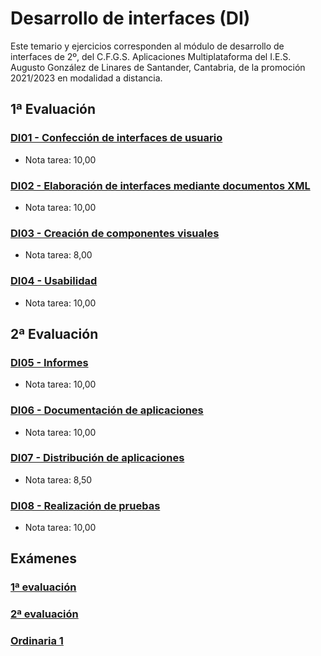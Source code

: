 # Desarrollo de interfaces (DI)
Este temario y ejercicios corresponden al módulo de desarrollo de interfaces de 2º, del C.F.G.S. Aplicaciones Multiplataforma del I.E.S. Augusto González de Linares de Santander, Cantabria, de la promoción 2021/2023 en modalidad a distancia.
## 1ª Evaluación
### [DI01 - Confección de interfaces de usuario](https://github.com/DiegoGlez1992/DAM/tree/main/Desarrollo%20de%20interfaces/DI01%20-%20Confecci%C3%B3n%20de%20interfaces%20de%20usuario)
* Nota tarea: 10,00
### [DI02 - Elaboración de interfaces mediante documentos XML](https://github.com/DiegoGlez1992/DAM/tree/main/Desarrollo%20de%20interfaces/DI02%20-%20Elaboraci%C3%B3n%20de%20interfaces%20mediante%20documentos%20XML)
* Nota tarea: 10,00
### [DI03 - Creación de componentes visuales](https://github.com/DiegoGlez1992/DAM/tree/main/Desarrollo%20de%20interfaces/DI03%20-%20Creaci%C3%B3n%20de%20componentes%20visuales)
* Nota tarea: 8,00
### [DI04 - Usabilidad](https://github.com/DiegoGlez1992/DAM/tree/main/Desarrollo%20de%20interfaces/DI04%20-%20Usabilidad)
* Nota tarea: 10,00
## 2ª Evaluación
### [DI05 - Informes](https://github.com/DiegoGlez1992/DAM/tree/main/Desarrollo%20de%20interfaces/DI05%20-%20Informes)
* Nota tarea: 10,00
### [DI06 - Documentación de aplicaciones](https://github.com/DiegoGlez1992/DAM/tree/main/Desarrollo%20de%20interfaces/DI06%20-%20Documentaci%C3%B3n%20de%20aplicaciones)
* Nota tarea: 10,00
### [DI07 - Distribución de aplicaciones](https://github.com/DiegoGlez1992/DAM/tree/main/Desarrollo%20de%20interfaces/DI07%20-%20Distribuci%C3%B3n%20de%20aplicaciones)
* Nota tarea: 8,50
### [DI08 - Realización de pruebas](https://github.com/DiegoGlez1992/DAM/tree/main/Desarrollo%20de%20interfaces/DI08%20-%20Realizaci%C3%B3n%20de%20pruebas)
* Nota tarea: 10,00
## Exámenes
### [1ª evaluación]()
### [2ª evaluación]()
### [Ordinaria 1]()
